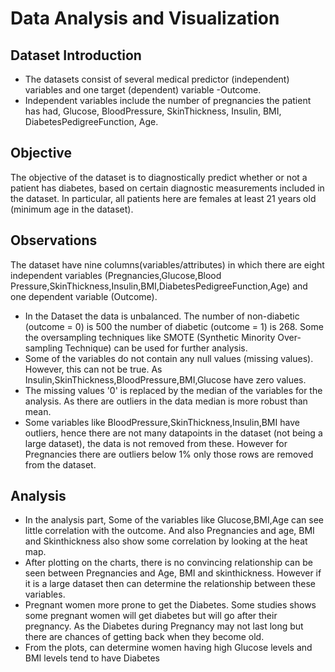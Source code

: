 # Data Analysis and Visualization 
## Dataset Introduction

- The datasets consist of several medical predictor (independent) variables and one target (dependent) variable -Outcome.
- Independent variables include the number of pregnancies the patient has had, Glucose, BloodPressure, SkinThickness, Insulin, BMI, DiabetesPedigreeFunction, Age.

## Objective
The objective of the dataset is to diagnostically predict whether or not a patient has diabetes, based on certain diagnostic measurements included in the dataset. 
In particular, all patients here are females at least 21 years old (minimum age in the dataset).

## Observations
The dataset have nine columns(variables/attributes) in which there are eight independent variables (Pregnancies,Glucose,Blood Pressure,SkinThickness,Insulin,BMI,DiabetesPedigreeFunction,Age) and one dependent variable (Outcome).

- In the Dataset the data is unbalanced. The number of non-diabetic (outcome = 0) is 500 the number of diabetic (outcome = 1) is 268. Some the oversampling techniques like SMOTE (Synthetic Minority Over-sampling Technique) can be used for further analysis.
- Some of the variables do not contain any null values (missing values). However, this can not be true. As Insulin,SkinThickness,BloodPressure,BMI,Glucose have zero values.
- The missing values '0' is replaced by the median of the variables for the analysis. As there are outliers in the data median is more robust than mean.
- Some variables like BloodPressure,SkinThickness,Insulin,BMI have outliers, hence there are not many datapoints in the dataset (not being a large dataset), the data is not removed from these. However for Pregnancies there are outliers below 1% only those rows are removed from the dataset.

## Analysis
- In the analysis part, Some of the variables like Glucose,BMI,Age can see little correlation with the outcome. And also Pregnancies and age, BMI and Skinthickness also show some correlation by looking at the heat map.
- After plotting on the charts, there is no convincing relationship can be seen between Pregnancies and Age, BMI and skinthickness. However if it is a large dataset then can determine the relationship between these variables.
- Pregnant women more prone to get the Diabetes. Some studies shows some pregnant women will get diabetes but will go after their pregnancy. As the Diabetes during Pregnancy may not last long but there are chances of getting back when they become old.
- From the plots, can determine women having high Glucose levels and BMI levels tend to have Diabetes
